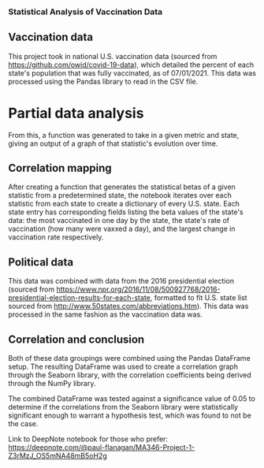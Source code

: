 ### Statistical Analysis of Vaccination Data

## Vaccination data
This project took in national U.S. vaccination data (sourced from https://github.com/owid/covid-19-data), which detailed the percent of each state's population that was fully vaccinated, as of 07/01/2021. This data was processed using the Pandas library to read in the CSV file.

# Partial data analysis
From this, a function was generated to take in a given metric and state, giving an output of a graph of that statistic's evolution over time.

## Correlation mapping
After creating a function that generates the statistical betas of a given statistic from a predetermined state, the notebook iterates over each statistic from each state to create a dictionary of every U.S. state. Each state entry has corresponding fields listing the beta values of the state's data: the most vaccinated in one day by the state, the state's rate of vaccination (how many were vaxxed a day), and the largest change in vaccination rate respectively.

## Political data
This data was combined with data from the 2016 presidential election (sourced from https://www.npr.org/2016/11/08/500927768/2016-presidential-election-results-for-each-state, formatted to fit U.S. state list sourced from http://www.50states.com/abbreviations.htm). This data was processed in the same fashion as the vaccination data was.

## Correlation and conclusion
Both of these data groupings were combined using the Pandas DataFrame setup. The resulting DataFrame was used to create a correlation graph through the Seaborn library, with the correlation coefficients being derived through the NumPy library.

The combined DataFrame was tested against a significance value of 0.05 to determine if the correlations from the Seaborn library were statistically significant enough to warrant a hypothesis test, which was found to not be the case.

Link to DeepNote notebook for those who prefer:
https://deepnote.com/@paul-flanagan/MA346-Project-1-Z3rMzJ_OS5mNA48mB5oH2g
